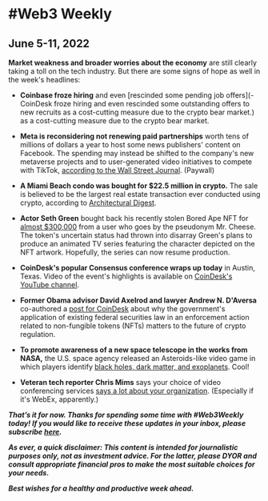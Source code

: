 # #Web3 Weekly
## June 5-11, 2022

**Market weakness and broader worries about the economy** are still clearly taking a toll on the tech industry. But there are some signs of hope as well in the week's headlines:

- **Coinbase froze hiring** and even [rescinded some pending job offers](- CoinDesk froze hiring and even rescinded some outstanding offers to new recruits as a cost-cutting measure due to the crypto bear market.) as a cost-cutting measure due to the crypto bear market.

- **Meta is reconsidering not renewing paid partnerships** worth tens of millions of dollars a year to host some news publishers' content on Facebook. The spending may instead be shifted to the company's new metaverse projects and to user-generated video initiatives to compete with TikTok, [according to the Wall Street Journal](https://www.wsj.com/articles/facebook-rethinks-news-deals-and-publishers-stand-to-lose-millions-in-payments-11654812251?mod=e2tw). (Paywall)

- **A Miami Beach condo was bought for $22.5 million in crypto.** The sale is believed to be the largest real estate transaction ever conducted using crypto, according to [Architectural Digest](https://www.architecturaldigest.com/story/miami-beach-home-most-expensive-bought-cryptocurrency).

- **Actor Seth Green** bought back his recently stolen Bored Ape NFT for [almost $300,000](https://www.cnet.com/personal-finance/crypto/seth-greens-stolen-nft-ape-is-home-safe-and-digitally-sound/) from a user who goes by the pseudonym Mr. Cheese. The token's uncertain status had thrown into disarray Green's plans to produce an animated TV series featuring the character depicted on the NFT artwork. Hopefully, the series can now resume production.

- **CoinDesk's popular Consensus conference wraps up today** in Austin, Texas. Video of the event's highlights is available on [CoinDesk's YouTube channel](https://www.youtube.com/c/Coindesk).

- **Former Obama advisor David Axelrod and lawyer Andrew N. D'Aversa** co-authored a [post for CoinDesk](https://www.coindesk.com/layer2/2022/06/10/how-the-feds-are-prosecuting-nft-insider-trading-scheme-as-wire-fraud-and-why-that-matters/) about why the government's application of existing federal securities law in an enforcement action related to non-fungible tokens (NFTs) matters to the future of crypto regulation.

- **To promote awareness of a new space telescope in the works from NASA,** the U.S. space agency released an Asteroids-like video game in which players identify [black holes, dark matter, and exoplanets](https://gizmodo.com/roman-space-telescope-nasa-video-games-1849029826). Cool!

- **Veteran tech reporter Chris Mims** says your choice of video conferencing services [says a lot about your organization](https://twitter.com/peteramckay/status/1534985234432786432). (Especially if it's WebEx, apparently.)


_**That’s it for now. Thanks for spending some time with #Web3Weekly today! If you would like to receive these updates in your inbox, please subscribe [here](https://w3w.news).**_

_**As ever, a quick disclaimer: This content is intended for journalistic purposes only, not as investment advice. For the latter, please DYOR and consult appropriate financial pros to make the most suitable choices for your needs.**_

_**Best wishes for a healthy and productive week ahead.**_  
